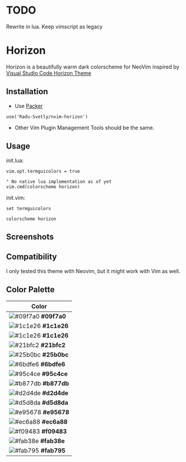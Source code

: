 # TODO

Rewrite in lua. Keep vimscript as legacy

# Horizon

Horizon is a beautifully warm dark colorscheme for NeoVim inspired by [Visual Studio Code Horizon Theme](https://marketplace.visualstudio.com/items?itemName=jolaleye.horizon-theme-vscode)

## Installation

- Use [Packer](https://github.com/wbthomason/packer.nvim)

```
use('Radu-Svetly/nvim-horizon')
```

- Other Vim Plugin Management Tools should be the same.

## Usage

init.lua:

```vim
vim.opt.termguicolors = true

" No native lua implementation as of yet
vim.cmd(colorscheme horizon)  
```

init.vim:

```vim
set termguicolors

colorscheme horizon
```

## Screenshots



## Compatibility

I only tested this theme with Neovim, but it might work with Vim as well.

## Color Palette

| Color                                                                |
| -------------------------------------------------------------------- |
| ![#09f7a0](https://placehold.it/15/09f7a0/000000?text=+) **#09f7a0** |
| ![#1c1e26](https://placehold.it/15/1c1e26/000000?text=+) **#1c1e26** |
| ![#1c1e26](https://placehold.it/15/1c1e26/000000?text=+) **#1c1e26** |
| ![#21bfc2](https://placehold.it/15/21bfc2/000000?text=+) **#21bfc2** |
| ![#25b0bc](https://placehold.it/15/25b0bc/000000?text=+) **#25b0bc** |
| ![#6bdfe6](https://placehold.it/15/6bdfe6/000000?text=+) **#6bdfe6** |
| ![#95c4ce](https://placehold.it/15/95c4ce/000000?text=+) **#95c4ce** |
| ![#b877db](https://placehold.it/15/b877db/000000?text=+) **#b877db** |
| ![#d2d4de](https://placehold.it/15/d2d4de/000000?text=+) **#d2d4de** |
| ![#d5d8da](https://placehold.it/15/d5d8da/000000?text=+) **#d5d8da** |
| ![#e95678](https://placehold.it/15/e95678/000000?text=+) **#e95678** |
| ![#ec6a88](https://placehold.it/15/ec6a88/000000?text=+) **#ec6a88** |
| ![#f09483](https://placehold.it/15/f09483/000000?text=+) **#f09483** |
| ![#fab38e](https://placehold.it/15/fab38e/000000?text=+) **#fab38e** |
| ![#fab795](https://placehold.it/15/fab795/000000?text=+) **#fab795** |
